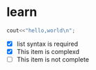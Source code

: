 # learn
```cpp
cout<<"hello,world\n";
```

- [x] list syntax is required
- [x] This item is complexd
- [ ] This item is not complete
